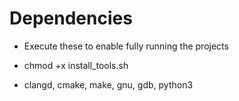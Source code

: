 # Dependencies
- Execute these to enable fully running the projects

- chmod +x install_tools.sh

- clangd, cmake, make, gnu, gdb, python3